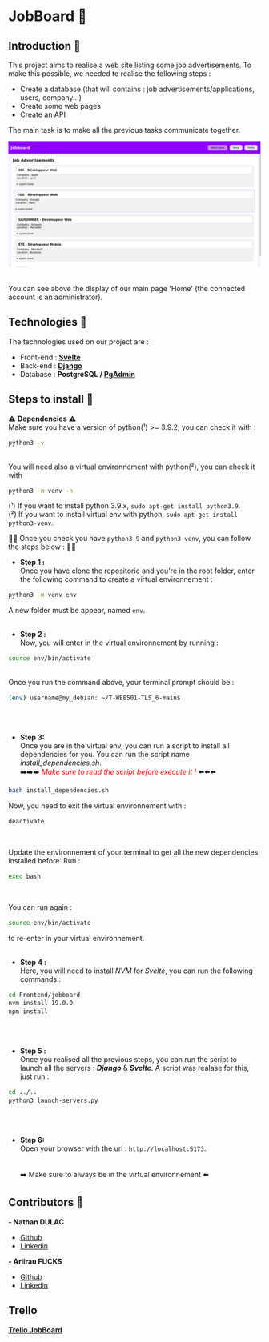 # JobBoard 💼

## Introduction 📖
This project aims to realise a web site listing some job advertisements.
To make this possible, we needed to realise the following steps :
- Create a database (that will contains : job advertisements/applications, users, company...)
- Create some web pages
- Create an API 

The main task is to make all the previous tasks communicate together.

![Screenshot of our Home on Joboard](screenshot_home_jobboard.png)

<br>You can see above the display of our main page 'Home' (the connected account is an administrator).<br>

## Technologies 💯

The technologies used on our project are :
- Front-end : **[Svelte](https://svelte.dev/)**
- Back-end : **[Django](https://www.django-rest-framework.org/)**
- Database : **PostgreSQL / [PgAdmin](https://www.pgadmin.org/)**

## Steps to install 📝
⚠️ **Dependencies** ⚠️<br>
Make sure you have a version of python(¹) >= 3.9.2, you can check it with : 
```bash
python3 -v
```
<br>
You will need also a virtual environnement with python(²), you can check it with <br>

```bash
python3 -m venv -h
```



(¹) If you want to install python 3.9.x, `sudo apt-get install python3.9`.<br>
(²) If you want to install virtual env with python, `sudo apt-get install python3-venv`.<br>

👍🏼 Once you check you have `python3.9` and `python3-venv`, you can follow the steps below : 👍🏼<br>

- **Step 1 :**<br>
Once you have clone the repositorie and you're in the root folder, enter the following command to create a virtual environnement : 
```bash
python3 -m venv env
```
A new folder must be appear, named `env`. <br><br>

- **Step 2 :**<br>
Now, you will enter in the virtual environnement by running : 
```bash
source env/bin/activate
```
<br>
Once you run the command above, your terminal prompt should be :

```bash
(env) username@my_debian: ~/T-WEB501-TLS_6-main$
``` 
<br><br>

- **Step 3:**<br>
Once you are in the virtual env, you can run a script to install all dependencies for you. You can run the script name _install_dependencies.sh_.<br>
➡️➡️➡️<font color="red"> _Make sure to read the script before execute it !_ </font> ⬅️⬅️⬅️

```bash
bash install_dependencies.sh
```

Now, you need to exit the virtual environnement with : 

```bash
deactivate
```
<br>

Update the environnement of your terminal to get all the new dependencies installed before. Run : 

```bash
exec bash
```
<br>

You can run again :

```bash
source env/bin/activate
```
to re-enter in your virtual environnement.<br><br>
- **Step 4 :**<br>
Here, you will need to install _NVM_ for _Svelte_, you can run the following commands :<br>

```bash
cd Frontend/jobboard
nvm install 19.0.0
npm install
```
<br><br>

- **Step 5 :**<br>
Once you realised all the previous steps, you can run the script to launch all the servers : ***Django*** & ***Svelte***.
A script was realase for this, just run : <br>

```bash
cd ../..
python3 launch-servers.py
```
<br><br>
- **Step 6:**<br>
Open your browser with the url : `http://localhost:5173`.<br><br><br>
➡️ Make sure to always be in the virtual environnement ⬅️<br>

## Contributors 💪 
**- Nathan DULAC** <br>
- [Github](https://github.com/Torahime3)
- [Linkedin](https://www.linkedin.com/in/nathan-dulac-2aa654257/)<br>

**- Ariirau FUCKS** <br>
- [Github](https://github.com/AriirauF)
- [Linkedin](https://www.linkedin.com/in/ariirau-fucks-9234a226b/)<br>

## Trello<br>
**[Trello JobBoard](https://trello.com/b/ntRaxyAX/jobboard)**
